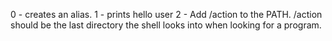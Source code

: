0 - creates an alias.
1 - prints hello user
2 - Add /action to the PATH. /action should be the last directory the shell looks into when looking for a program.
